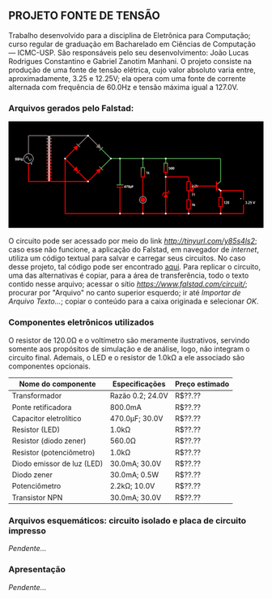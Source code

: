 ## PROJETO FONTE DE TENSÃO

Trabalho desenvolvido para a disciplina de Eletrônica para Computação; curso regular de graduação em Bacharelado em Ciências de 
Computação — ICMC-USP. São responsáveis pelo seu desenvolvimento: João Lucas Rodrigues Constantino e Gabriel Zanotim Manhani. O projeto 
consiste na produção de uma fonte de tensão elétrica, cujo valor absoluto varia entre, aproximadamente, 3.25 e 12.25V; ela opera com uma 
fonte de corrente alternada com frequência de 60.0Hz e tensão máxima igual a 127.0V.

### Arquivos gerados pelo Falstad:
![Diagrama](falstad-image.png)

O circuito pode ser acessado por meio do link *http://tinyurl.com/y85s4ls2*; caso esse não funcione, a aplicação do Falstad, em 
navegador de *internet*, utiliza um código textual para salvar e carregar seus circuitos. No caso desse projeto, tal código pode ser 
encontrado [aqui](falstad-code.txt). Para replicar o circuito, uma das alternativas é copiar, para a área de transferência, todo o texto 
contido nesse arquivo; acessar o sítio *https://www.falstad.com/circuit/*; procurar por "Arquivo" no canto superior esquerdo; ir até 
*Importar de Arquivo Texto...*; copiar o conteúdo para a caixa originada e selecionar *OK*.

### Componentes eletrônicos utilizados

O resistor de 120.0Ω e o voltímetro são meramente ilustrativos, servindo somente aos propósitos de simulação e de análise, logo, não 
integram o circuito final. Ademais, o LED e o resistor de 1.0kΩ a ele associado são componentes opcionais.


Nome do componente | Especificações | Preço estimado |
--- | --- | --- |
Transformador | Razão 0.2; 24.0V | R$??.?? |
Ponte retificadora | 800.0mA | R$??.?? |
Capacitor eletrolítico | 470.0µF; 30.0V | R$??.?? |
Resistor (LED) | 1.0kΩ | R$??.?? |
Resistor (diodo zener) | 560.0Ω | R$??.?? |
Resistor (potenciômetro) | 1.0kΩ | R$??.?? |
Diodo emissor de luz (LED) | 30.0mA; 30.0V | R$??.?? |
Diodo zener | 30.0mA; 0.5W | R$??.?? |
Potenciômetro | 2.2kΩ; 10.0V | R$??.?? |
Transistor NPN | 30.0mA; 30.0V | R$??.?? |

### Arquivos esquemáticos: circuito isolado e placa de circuito impresso

*Pendente...*

### Apresentação

*Pendente...*

